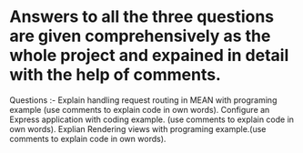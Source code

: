 # Answers to all the three questions are given comprehensively as the whole project and expained in detail with the help of comments.

Questions :-
Explain handling request routing in MEAN with programing example (use comments to explain code in own words).
Configure an Express application with coding example. (use comments to explain code in own words).
Explian Rendering views with programing example.(use comments to explain code in own words).
